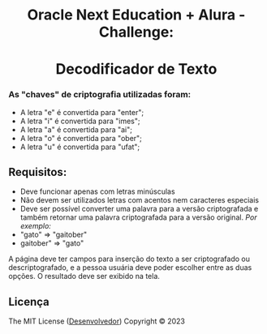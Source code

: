 <h1 align="center">  Oracle Next Education + Alura - Challenge: </h1>
<h1 align="center"> Decodificador de Texto  </h1>


### As "chaves" de criptografia utilizadas foram:
* A letra "e" é convertida para "enter";
* A letra "i" é convertida para "imes";
* A letra "a" é convertida para "ai";
* A letra "o" é convertida para "ober";
* A letra "u" é convertida para "ufat";

## Requisitos:

* Deve funcionar apenas com letras minúsculas
* Não devem ser utilizados letras com acentos nem caracteres especiais
* Deve ser possível converter uma palavra para a versão criptografada e também retornar uma palavra criptografada para a versão original.
*_Por exemplo:_*
* "gato" => "gaitober"
* gaitober" => "gato"

A página deve ter campos para inserção do texto a ser criptografado ou descriptografado, e a pessoa usuária deve poder escolher entre as duas opções. O resultado deve ser exibido na tela.


## Licença
The MIT License ([Desenvolvedor](https://github.com/flavio-alexandre))
Copyright ©️ 2023 
